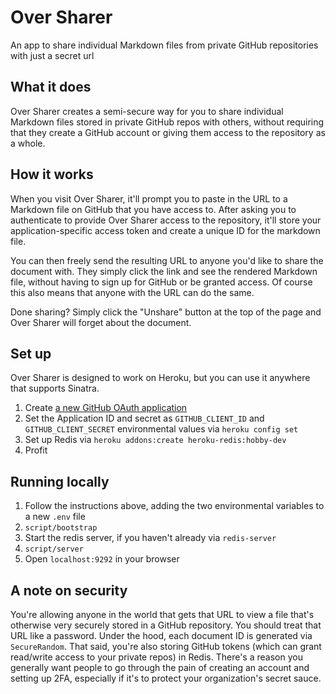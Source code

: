 # Over Sharer

An app to share individual Markdown files from private GitHub repositories with just a secret url

## What it does

Over Sharer creates a semi-secure way for you to share individual Markdown files stored in private GitHub repos with others, without requiring that they create a GitHub account or giving them access to the repository as a whole.

## How it works

When you visit Over Sharer, it'll prompt you to paste in the URL to a Markdown file on GitHub that you have access to. After asking you to authenticate to provide Over Sharer access to the repository, it'll store your application-specific access token and create a unique ID for the markdown file.

You can then freely send the resulting URL to anyone you'd like to share the document with. They simply click the link and see the rendered Markdown file, without having to sign up for GitHub or be granted access. Of course this also means that anyone with the URL can do the same.

Done sharing? Simply click the "Unshare" button at the top of the page and Over Sharer will forget about the document.

## Set up

Over Sharer is designed to work on Heroku, but you can use it anywhere that supports Sinatra.

1. Create [a new GitHub OAuth application](https://github.com/settings/applications/new)
2. Set the Application ID and secret as `GITHUB_CLIENT_ID` and `GITHUB_CLIENT_SECRET` environmental values via `heroku config set`
3. Set up Redis via `heroku addons:create heroku-redis:hobby-dev`
3. Profit

## Running locally

1. Follow the instructions above, adding the two environmental variables to a new `.env` file
1. `script/bootstrap`
2. Start the redis server, if you haven't already via `redis-server`
2. `script/server`
3. Open `localhost:9292` in your browser

## A note on security

You're allowing anyone in the world that gets that URL to view a file that's otherwise very securely stored in a GitHub repository. You should treat that URL like a password. Under the hood, each document ID is generated via `SecureRandom`. That said, you're also storing GitHub tokens (which can grant read/write access to your private repos) in Redis. There's a reason you generally want people to go through the pain of creating an account and setting up 2FA, especially if it's to protect your organization's secret sauce.
